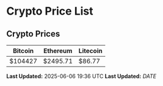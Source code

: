 # Crypto Price List

## Crypto Prices
| Bitcoin | Ethereum | Litecoin |
| ------- | -------- | -------- |
| $104427 | $2495.71 | $86.77 |
**Last Updated:** 2025-06-06 19:36 UTC
**Last Updated:** $DATE$

